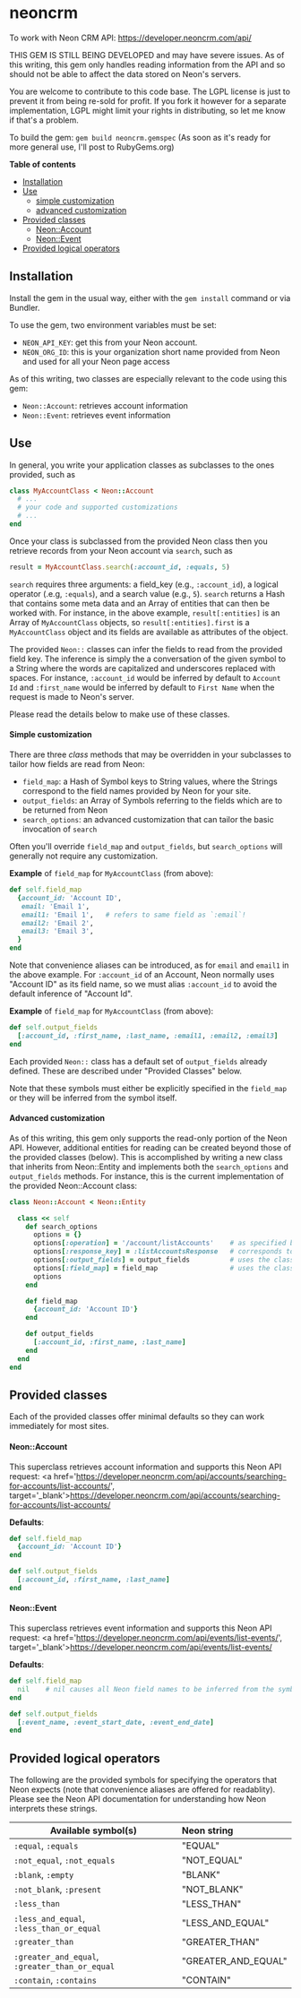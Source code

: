 # neoncrm

To work with Neon CRM API: https://developer.neoncrm.com/api/


THIS GEM IS STILL BEING DEVELOPED and may have severe issues.  As of this writing,
this gem only handles reading information from the API and so should not be able
to affect the data stored on Neon's servers.

You are welcome to contribute to this code base.  The LGPL license is just to prevent it
from being re-sold for profit.  If you fork it however for a separate implementation, LGPL might
limit your rights in distributing, so let me know if that's a problem.

To build the gem:  `gem build neoncrm.gemspec`
(As soon as it's ready for more general use, I'll post to RubyGems.org)

**Table of contents**
* [Installation](#Installation)
* [Use](#Use)
  * [simple customization](*simple-customization)
  * [advanced customization](*advanced-customization)
* [Provided classes](#provided-classes)
  * [Neon::Account](*neonaccount)
  * [Neon::Event](*neonevent)
* [Provided logical operators](#provided-logical-operators)



## Installation

Install the gem in the usual way, either with the `gem install` command or via Bundler.

To use the gem, two environment variables must be set:
* `NEON_API_KEY`:  get this from your Neon account.
* `NEON_ORG_ID`: this is your organization short name provided from Neon and used for all your Neon page access

As of this writing, two classes are especially relevant to the code using this gem:
* `Neon::Account`:  retrieves account information
* `Neon::Event`: retrieves event information

## Use
In general, you write your application classes as subclasses to the ones provided, such as

```ruby
class MyAccountClass < Neon::Account
  # ...
  # your code and supported customizations
  # ...
end
```

Once your class is subclassed from the provided Neon class then you retrieve records from your Neon account via `search`, such as

```ruby
result = MyAccountClass.search(:account_id, :equals, 5)
```

`search` requires three arguments: a field_key (e.g., `:account_id`), a logical operator (.e.g, `:equals`), and a search value (e.g., `5`).  `search` returns a Hash that contains some meta data and an Array of entities that can then be worked with.  For instance, in the above example, `result[:entities]` is an Array of `MyAccountClass` objects, so `result[:entities].first` is a `MyAccountClass` object and its fields are available as attributes of the object.

The provided `Neon::` classes can infer the fields to read from the provided field key.  The inference is simply the a conversation of the given symbol to a String where the words are capitalized and underscores replaced with spaces.  For instance, `:account_id` would be inferred by default to `Account Id` and `:first_name` would be inferred by default to `First Name` when the request is made to Neon's server.

Please read the details below to make use of these classes.

#### Simple customization
There are three _class_ methods that may be overridden in your subclasses to tailor how fields are read from Neon:
* `field_map`: a Hash of Symbol keys to String values, where the Strings correspond to the field names provided by Neon for your site.
* `output_fields`: an Array of Symbols referring to the fields which are to be returned from Neon
* `search_options`: an advanced customization that can tailor the basic invocation of `search`

Often you'll override `field_map` and `output_fields`, but `search_options` will generally not require any customization.

**Example** of `field_map` for `MyAccountClass` (from above):

```ruby
def self.field_map
  {account_id: 'Account ID',
   email: 'Email 1',
   email1: 'Email 1',   # refers to same field as `:email`!
   email2: 'Email 2',
   email3: 'Email 3',
  }
end
```

Note that convenience aliases can be introduced, as for `email` and `email1` in the above example.   For `:account_id` of an Account, Neon normally uses "Account ID" as its field name, so we must alias `:account_id` to avoid the default inference of "Account Id".

**Example** of `field_map` for `MyAccountClass` (from above):

```ruby
def self.output_fields
  [:account_id, :first_name, :last_name, :email1, :email2, :email3]
end
```

Each provided `Neon::` class has a default set of `output_fields` already defined.  These are described under "Provided Classes" below.

Note that these symbols must either be explicitly specified in the `field_map` or they will be inferred from the symbol itself.

#### Advanced customization
As of this writing, this gem only supports the read-only portion of the Neon API.  However, additional entities for reading can be created beyond those of the provided classes (below). This is accomplished by writing a new class that inherits from Neon::Entity and implements both the `search_options` and `output_fields` methods.  For instance, this is the current implementation of the provided Neon::Account class:

```ruby
class Neon::Account < Neon::Entity

  class << self
    def search_options
      options = {}
      options[:operation] = '/account/listAccounts'    # as specified by Neon in its documentation
      options[:response_key] = :listAccountsResponse   # corresponds to the JSON key used by Neon in its results (see Neon documentation)
      options[:output_fields] = output_fields          # uses the class method "output_fields" below to get its Array
      options[:field_map] = field_map                  # uses the class method "field_map" below to get its Hash
      options
    end

    def field_map
      {account_id: 'Account ID'}
    end

    def output_fields
      [:account_id, :first_name, :last_name]
    end
  end
end
```

## Provided classes
Each of the provided classes offer minimal defaults so they can work immediately for most sites.

#### Neon::Account
This superclass retrieves account information and supports this Neon API request: <a href='https://developer.neoncrm.com/api/accounts/searching-for-accounts/list-accounts/', target='_blank'>https://developer.neoncrm.com/api/accounts/searching-for-accounts/list-accounts/</a>

**Defaults**:

```ruby
def self.field_map
  {account_id: 'Account ID'}
end

def self.output_fields
  [:account_id, :first_name, :last_name]
end
```

#### Neon::Event
This superclass retrieves event information and supports this Neon API request: <a href='https://developer.neoncrm.com/api/events/list-events/', target='_blank'>https://developer.neoncrm.com/api/events/list-events/</a>

**Defaults**:

```ruby
def self.field_map
  nil    # nil causes all Neon field names to be inferred from the symbols used
end

def self.output_fields
  [:event_name, :event_start_date, :event_end_date]
end
```

## Provided logical operators
The following are the provided symbols for specifying the operators that Neon expects (note that convenience aliases are offered for readablity).  Please see the Neon API documentation for understanding how Neon interprets these strings.

| Available symbol(s) | Neon string |
|---------------------|:------------|
| `:equal`, `:equals` | "EQUAL" |
| `:not_equal`, `:not_equals` | "NOT_EQUAL" |
| `:blank`, `:empty` | "BLANK" |
| `:not_blank`, `:present` | "NOT_BLANK" |
| `:less_than` | "LESS_THAN" |
| `:less_and_equal`, `:less_than_or_equal` | "LESS_AND_EQUAL" |
| `:greater_than` | "GREATER_THAN" |
| `:greater_and_equal`, `:greater_than_or_equal` | "GREATER_AND_EQUAL" |
| `:contain`, `:contains` | "CONTAIN" |
